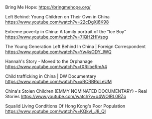 Bring Me Hope:    https://bringmehope.org/




Left Behind: Young Children on Their Own in China
https://www.youtube.com/watch?v=22cDgXj6K98

Extreme poverty in China: A family portrait of the “Ice Boy”
https://www.youtube.com/watch?v=7IQH2HIVspg

The Young Generation Left Behind In China | Foreign Correspondent
https://www.youtube.com/watch?v=Yw4sODY_lWQ

Hannah's Story - Moved to the Orphanage
https://www.youtube.com/watch?v=tXRlibeRmA4

Child trafficking in China | DW Documentary
https://www.youtube.com/watch?v=xRCRBRpLeUM

China's Stolen Children (EMMY NOMINATED DOCUMENTARY) - Real Stories
https://www.youtube.com/watch?v=o4WOIRL0RZo

Squalid Living Conditions Of Hong Kong's Poor Population
https://www.youtube.com/watch?v=KQkvI_J8_QI
